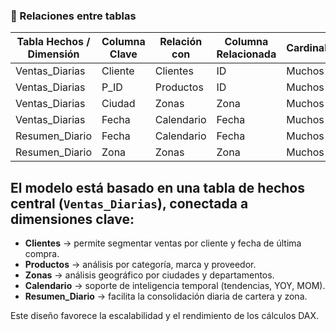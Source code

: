 ### 🔗 Relaciones entre tablas

| Tabla Hechos / Dimensión | Columna Clave            | Relación con | Columna Relacionada | Cardinalidad | Dirección |
|--------------------------|--------------------------|--------------|---------------------|--------------|-----------|
| Ventas_Diarias           | Cliente                  | Clientes     | ID                  | Muchos-1     | Simple    |
| Ventas_Diarias           | P_ID                     | Productos    | ID                  | Muchos-1     | Simple    |
| Ventas_Diarias           | Ciudad                   | Zonas        | Zona                | Muchos-1     | Simple    |
| Ventas_Diarias           | Fecha                    | Calendario   | Fecha               | Muchos-1     | Simple    |
| Resumen_Diario           | Fecha                    | Calendario   | Fecha               | Muchos-1     | Simple    |
| Resumen_Diario           | Zona                     | Zonas        | Zona                | Muchos-1     | Simple    |

## El modelo está basado en una tabla de hechos central (`Ventas_Diarias`), conectada a dimensiones clave:

- **Clientes** → permite segmentar ventas por cliente y fecha de última compra.  
- **Productos** → análisis por categoría, marca y proveedor.  
- **Zonas** → análisis geográfico por ciudades y departamentos.  
- **Calendario** → soporte de inteligencia temporal (tendencias, YOY, MOM).  
- **Resumen_Diario** → facilita la consolidación diaria de cartera y zona.  

Este diseño favorece la escalabilidad y el rendimiento de los cálculos DAX.
